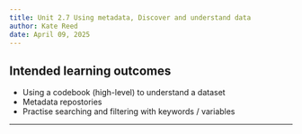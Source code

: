 ```yaml
---
title: Unit 2.7 Using metadata, Discover and understand data
author: Kate Reed
date: April 09, 2025
---
```


## Intended learning outcomes 

- Using a codebook (high-level) to understand a dataset
- Metadata repostories
- Practise searching and filtering with keywords / variables

---
